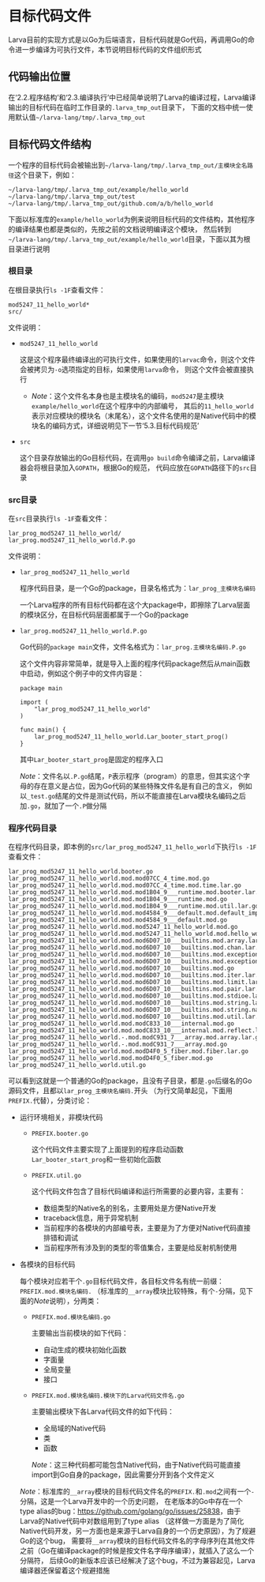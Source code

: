 # **目标代码文件**

Larva目前的实现方式是以Go为后端语言，目标代码就是Go代码，再调用Go的命令进一步编译为可执行文件，本节说明目标代码的文件组织形式

## **代码输出位置**

在‘2.2.程序结构’和‘2.3.编译执行’中已经简单说明了Larva的编译过程，Larva编译输出的目标代码在临时工作目录的`.larva_tmp_out`目录下，
下面的文档中统一使用默认值`~/larva-lang/tmp/.larva_tmp_out`

## **目标代码文件结构**

一个程序的目标代码会被输出到`~/larva-lang/tmp/.larva_tmp_out/主模块全名路径`这个目录下，例如：
```
~/larva-lang/tmp/.larva_tmp_out/example/hello_world
~/larva-lang/tmp/.larva_tmp_out/test
~/larva-lang/tmp/.larva_tmp_out/github.com/a/b/hello_world
```

下面以标准库的`example/hello_world`为例来说明目标代码的文件结构，其他程序的编译结果也都是类似的，先按之前的文档说明编译这个模块，
然后转到`~/larva-lang/tmp/.larva_tmp_out/example/hello_world`目录，下面以其为根目录进行说明

### **根目录**

在根目录执行`ls -1F`查看文件：
```
mod5247_11_hello_world*
src/
```
文件说明：
* `mod5247_11_hello_world`

    这是这个程序最终编译出的可执行文件，如果使用的`larvac`命令，则这个文件会被拷贝为`-o`选项指定的目标，如果使用`larva`命令，
    则这个文件会被直接执行

    * *Note*：这个文件名本身也是主模块名的编码，`mod5247`是主模块`example/hello_world`在这个程序中的内部编号，
    其后的`11_hello_world`表示对应模块的模块名（末尾名），这个文件名使用的是Native代码中的模块名的编码方式，详细说明见下一节‘5.3.目标代码规范’

* `src`

    这个目录存放输出的Go目标代码，在调用`go build`命令编译之前，Larva编译器会将根目录加入`GOPATH`，根据Go的规范，
    代码应放在`GOPATH`路径下的`src`目录

### **src目录**

在`src`目录执行`ls -1F`查看文件：
```
lar_prog_mod5247_11_hello_world/
lar_prog.mod5247_11_hello_world.P.go
```
文件说明：
* `lar_prog_mod5247_11_hello_world`

    程序代码目录，是一个Go的package，目录名格式为：`lar_prog_主模块名编码`

    一个Larva程序的所有目标代码都在这个大package中，即擦除了Larva层面的模块区分，在目标代码层面都属于一个Go的package

* `lar_prog.mod5247_11_hello_world.P.go`

    Go代码的`package main`文件，文件名格式为：`lar_prog.主模块名编码.P.go`

    这个文件内容非常简单，就是导入上面的程序代码package然后从main函数中启动，例如这个例子中的文件内容是：
    ```
    package main

    import (
        "lar_prog_mod5247_11_hello_world"
    )

    func main() {
        lar_prog_mod5247_11_hello_world.Lar_booter_start_prog()
    }
    ```
    其中`Lar_booter_start_prog`是固定的程序入口

    *Note*：文件名以`.P.go`结尾，`P`表示程序（program）的意思，但其实这个字母的存在意义是占位，因为Go代码的某些特殊文件名是有自己的含义，
    例如以`_test.go`结尾的文件是测试代码，所以不能直接在Larva模块名编码之后加`.go`，就加了一个`.P`做分隔

### **程序代码目录**

在程序代码目录，即本例的`src/lar_prog_mod5247_11_hello_world`下执行`ls -1F`查看文件：
```
lar_prog_mod5247_11_hello_world.booter.go
lar_prog_mod5247_11_hello_world.mod.mod07CC_4_time.mod.go
lar_prog_mod5247_11_hello_world.mod.mod07CC_4_time.mod.time.lar.go
lar_prog_mod5247_11_hello_world.mod.mod1B04_9___runtime.mod.booter.lar.go
lar_prog_mod5247_11_hello_world.mod.mod1B04_9___runtime.mod.go
lar_prog_mod5247_11_hello_world.mod.mod1B04_9___runtime.mod.util.lar.go
lar_prog_mod5247_11_hello_world.mod.mod4584_9___default.mod.default_import.lar.go
lar_prog_mod5247_11_hello_world.mod.mod4584_9___default.mod.go
lar_prog_mod5247_11_hello_world.mod.mod5247_11_hello_world.mod.go
lar_prog_mod5247_11_hello_world.mod.mod5247_11_hello_world.mod.hello_world.lar.go
lar_prog_mod5247_11_hello_world.mod.mod6D07_10___builtins.mod.array.lar.go
lar_prog_mod5247_11_hello_world.mod.mod6D07_10___builtins.mod.chan.lar.go
lar_prog_mod5247_11_hello_world.mod.mod6D07_10___builtins.mod.exception.lar.go
lar_prog_mod5247_11_hello_world.mod.mod6D07_10___builtins.mod.exception.native.lar.go
lar_prog_mod5247_11_hello_world.mod.mod6D07_10___builtins.mod.go
lar_prog_mod5247_11_hello_world.mod.mod6D07_10___builtins.mod.iter.lar.go
lar_prog_mod5247_11_hello_world.mod.mod6D07_10___builtins.mod.limit.lar.go
lar_prog_mod5247_11_hello_world.mod.mod6D07_10___builtins.mod.pair.lar.go
lar_prog_mod5247_11_hello_world.mod.mod6D07_10___builtins.mod.stdioe.lar.go
lar_prog_mod5247_11_hello_world.mod.mod6D07_10___builtins.mod.string.lar.go
lar_prog_mod5247_11_hello_world.mod.mod6D07_10___builtins.mod.string.native.lar.go
lar_prog_mod5247_11_hello_world.mod.mod6D07_10___builtins.mod.util.lar.go
lar_prog_mod5247_11_hello_world.mod.modC833_10___internal.mod.go
lar_prog_mod5247_11_hello_world.mod.modC833_10___internal.mod.reflect.lar.go
lar_prog_mod5247_11_hello_world.-.mod.modC931_7___array.mod.array.lar.go
lar_prog_mod5247_11_hello_world.-.mod.modC931_7___array.mod.go
lar_prog_mod5247_11_hello_world.mod.modD4F0_5_fiber.mod.fiber.lar.go
lar_prog_mod5247_11_hello_world.mod.modD4F0_5_fiber.mod.go
lar_prog_mod5247_11_hello_world.util.go
```
可以看到这就是一个普通的Go的package，且没有子目录，都是`.go`后缀名的Go源码文件，且都以`lar_prog_主模块名编码.`开头
（为行文简单起见，下面用`PREFIX.`代替），分类讨论：

* 运行环境相关，非模块代码

    * `PREFIX.booter.go`

        这个代码文件主要实现了上面提到的程序启动函数`Lar_booter_start_prog`和一些初始化函数

    * `PREFIX.util.go`

        这个代码文件包含了目标代码编译和运行所需要的必要内容，主要有：
        * 数组类型的Native名的别名，主要用处是方便Native开发
        * traceback信息，用于异常机制
        * 当前程序的各模块的内部编号表，主要是为了方便对Native代码直接排错和调试
        * 当前程序所有涉及到的类型的零值集合，主要是给反射机制使用

* 各模块的目标代码

    每个模块对应若干个`.go`目标代码文件，各目标文件名有统一前缀：`PREFIX.mod.模块名编码.`
    （标准库的`__array`模块比较特殊，有个`-`分隔，见下面的*Note*说明），分两类：
    * `PREFIX.mod.模块名编码.go`
    
        主要输出当前模块的如下代码：

        * 自动生成的模块初始化函数
        * 字面量
        * 全局变量
        * 接口

    * `PREFIX.mod.模块名编码.模块下的Larva代码文件名.go`

        主要输出模块下各Larva代码文件的如下代码：

        * 全局域的Native代码
        * 类
        * 函数

        *Note*：这三种代码都可能包含Native代码，由于Native代码可能直接import到Go自身的package，因此需要分开到各个文件定义

    *Note*：标准库的`__array`模块的目标代码文件名的`PREFIX.`和`.mod`之间有一个`-`分隔，这是一个Larva开发中的一个历史问题，
    在老版本的Go中存在一个type alias的bug：<https://github.com/golang/go/issues/25838>，由于Larva的Native代码中对数组用到了type alias
    （这样做一方面是为了简化Native代码开发，另一方面也是来源于Larva自身的一个历史原因），为了规避Go的这个bug，
    需要将`__array`模块的目标代码文件名的字母序列在其他文件之前（Go在编译package的时候是按文件名字母序编译），就插入了这么一个分隔符，
    后续Go的新版本应该已经解决了这个bug，不过为兼容起见，Larva编译器还保留着这个规避措施
